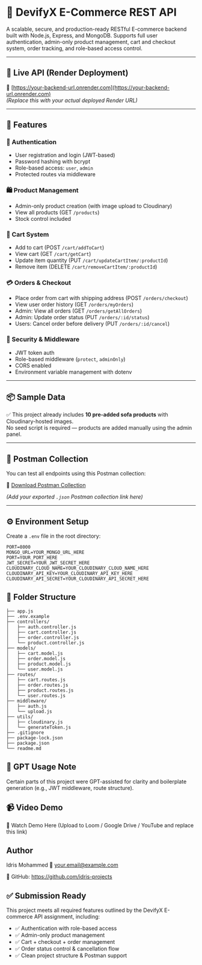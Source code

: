 # 🛒 DevifyX E-Commerce REST API

A scalable, secure, and production-ready RESTful E-commerce backend built with Node.js, Express, and MongoDB. Supports full user authentication, admin-only product management, cart and checkout system, order tracking, and role-based access control.

---

## 🚀 Live API (Render Deployment)

🔗 [https://your-backend-url.onrender.com](https://your-backend-url.onrender.com)  
_(Replace this with your actual deployed Render URL)_

---

## 📁 Features

### 👥 Authentication
- User registration and login (JWT-based)
- Password hashing with bcrypt
- Role-based access: `user`, `admin`
- Protected routes via middleware

### 🛍️ Product Management
- Admin-only product creation (with image upload to Cloudinary)
- View all products (GET `/products`)
- Stock control included

### 🛒 Cart System
- Add to cart (POST `/cart/addToCart`)
- View cart (GET `/cart/getCart`)
- Update item quantity (PUT `/cart/updateCartItem/:productId`)
- Remove item (DELETE `/cart/removeCartItem/:productId`)

### 💳 Orders & Checkout
- Place order from cart with shipping address (POST `/orders/checkout`)
- View user order history (GET `/orders/myOrders`)
- Admin: View all orders (GET `/orders/getAllOrders`)
- Admin: Update order status (PUT `/orders/:id/status`)
- Users: Cancel order before delivery (PUT `/orders/:id/cancel`)

### 🔐 Security & Middleware
- JWT token auth
- Role-based middleware (`protect`, `adminOnly`)
- CORS enabled
- Environment variable management with dotenv

---

## 📦 Sample Data

✅ This project already includes **10 pre-added sofa products** with Cloudinary-hosted images.  
No seed script is required — products are added manually using the admin panel.

---

## 🧪 Postman Collection

You can test all endpoints using this Postman collection:

🔗 [Download Postman Collection](https://link-to-your-postman-collection)

_(Add your exported `.json` Postman collection link here)_

---

## ⚙️ Environment Setup

Create a `.env` file in the root directory:

```env
PORT=8000
MONGO_URL=YOUR_MONGO_URL_HERE
PORT=YOUR_PORT_HERE
JWT_SECRET=YOUR_JWT_SECRET_HERE
CLOUDINARY_CLOUD_NAME=YOUR_CLOUDINARY_CLOUD_NAME_HERE
CLOUDINARY_API_KEY=YOUR_CLOUDINARY_API_KEY_HERE
CLOUDINARY_API_SECRET=YOUR_CLOUDINARY_API_SECRET_HERE
```

## 📂 Folder Structure

```
├── app.js
├── .env.example
├── controllers/
│   ├── auth.controller.js
│   ├── cart.controller.js
│   ├── order.controller.js
│   └── product.controller.js
├── models/
│   ├── cart.model.js
│   ├── order.model.js
│   ├── product.model.js
│   └── user.model.js
├── routes/
│   ├── cart.routes.js
│   ├── order.routes.js
│   ├── product.routes.js
│   └── user.routes.js
├── middleware/
│   ├── auth.js
│   └── upload.js
├── utils/
│   ├── cloudinary.js
│   └── generateToken.js
├── .gitignore
├── package-lock.json
├── package.json
└── readme.md
```

## 🤖 GPT Usage Note
Certain parts of this project were GPT-assisted for clarity and boilerplate generation (e.g., JWT middleware, route structure).

## 📹 Video Demo
🎥 Watch Demo Here
(Upload to Loom / Google Drive / YouTube and replace this link)


## Author
Idris Mohammed
📧 your.email@example.com

🔗 GitHub: https://github.com/idris-projects

## ✅ Submission Ready

This project meets all required features outlined by the DevifyX E-commerce API assignment, including:

- ✅ Authentication with role-based access
- ✅ Admin-only product management
- ✅ Cart + checkout + order management
- ✅ Order status control & cancellation flow
- ✅ Clean project structure & Postman support
